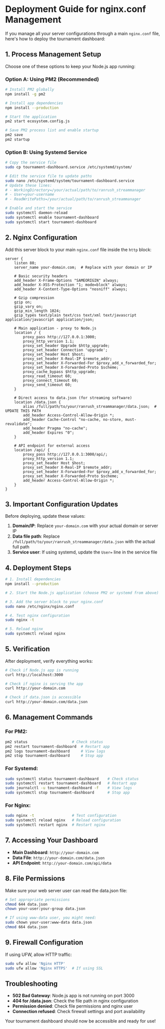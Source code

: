 # Deployment Guide for nginx.conf Management

If you manage all your server configurations through a main `nginx.conf` file, here's how to deploy the tournament dashboard:

## 1. Process Management Setup

Choose one of these options to keep your Node.js app running:

### Option A: Using PM2 (Recommended)
```bash
# Install PM2 globally
npm install -g pm2

# Install app dependencies
npm install --production

# Start the application
pm2 start ecosystem.config.js

# Save PM2 process list and enable startup
pm2 save
pm2 startup
```

### Option B: Using Systemd Service
```bash
# Copy the service file
sudo cp tournament-dashboard.service /etc/systemd/system/

# Edit the service file to update paths
sudo nano /etc/systemd/system/tournament-dashboard.service
# Update these lines:
# - WorkingDirectory=/your/actual/path/to/ranrush_streammanager
# - User=your-username
# - ReadWritePaths=/your/actual/path/to/ranrush_streammanager

# Enable and start the service
sudo systemctl daemon-reload
sudo systemctl enable tournament-dashboard
sudo systemctl start tournament-dashboard
```

## 2. Nginx Configuration

Add this server block to your main `nginx.conf` file inside the `http` block:

```nginx
server {
    listen 80;
    server_name your-domain.com;  # Replace with your domain or IP
    
    # Basic security headers
    add_header X-Frame-Options "SAMEORIGIN" always;
    add_header X-XSS-Protection "1; mode=block" always;
    add_header X-Content-Type-Options "nosniff" always;
    
    # Gzip compression
    gzip on;
    gzip_vary on;
    gzip_min_length 1024;
    gzip_types text/plain text/css text/xml text/javascript application/javascript application/json;
    
    # Main application - proxy to Node.js
    location / {
        proxy_pass http://127.0.0.1:3000;
        proxy_http_version 1.1;
        proxy_set_header Upgrade $http_upgrade;
        proxy_set_header Connection 'upgrade';
        proxy_set_header Host $host;
        proxy_set_header X-Real-IP $remote_addr;
        proxy_set_header X-Forwarded-For $proxy_add_x_forwarded_for;
        proxy_set_header X-Forwarded-Proto $scheme;
        proxy_cache_bypass $http_upgrade;
        proxy_read_timeout 60;
        proxy_connect_timeout 60;
        proxy_send_timeout 60;
    }
    
    # Direct access to data.json (for streaming software)
    location /data.json {
        alias /full/path/to/your/ranrush_streammanager/data.json;  # UPDATE THIS PATH
        add_header Access-Control-Allow-Origin *;
        add_header Cache-Control "no-cache, no-store, must-revalidate";
        add_header Pragma "no-cache";
        add_header Expires "0";
    }
    
    # API endpoint for external access
    location /api/ {
        proxy_pass http://127.0.0.1:3000/api/;
        proxy_http_version 1.1;
        proxy_set_header Host $host;
        proxy_set_header X-Real-IP $remote_addr;
        proxy_set_header X-Forwarded-For $proxy_add_x_forwarded_for;
        proxy_set_header X-Forwarded-Proto $scheme;
        add_header Access-Control-Allow-Origin *;
    }
}
```

## 3. Important Configuration Updates

Before deploying, update these values:

1. **Domain/IP**: Replace `your-domain.com` with your actual domain or server IP
2. **Data file path**: Replace `/full/path/to/your/ranrush_streammanager/data.json` with the actual full path
3. **Service user**: If using systemd, update the `User=` line in the service file

## 4. Deployment Steps

```bash
# 1. Install dependencies
npm install --production

# 2. Start the Node.js application (choose PM2 or systemd from above)

# 3. Add the server block to your nginx.conf
sudo nano /etc/nginx/nginx.conf

# 4. Test nginx configuration
sudo nginx -t

# 5. Reload nginx
sudo systemctl reload nginx
```

## 5. Verification

After deployment, verify everything works:

```bash
# Check if Node.js app is running
curl http://localhost:3000

# Check if nginx is serving the app
curl http://your-domain.com

# Check if data.json is accessible
curl http://your-domain.com/data.json
```

## 6. Management Commands

### For PM2:
```bash
pm2 status                    # Check status
pm2 restart tournament-dashboard  # Restart app
pm2 logs tournament-dashboard     # View logs
pm2 stop tournament-dashboard     # Stop app
```

### For Systemd:
```bash
sudo systemctl status tournament-dashboard    # Check status
sudo systemctl restart tournament-dashboard   # Restart app
sudo journalctl -u tournament-dashboard -f    # View logs
sudo systemctl stop tournament-dashboard      # Stop app
```

### For Nginx:
```bash
sudo nginx -t                 # Test configuration
sudo systemctl reload nginx   # Reload configuration
sudo systemctl restart nginx  # Restart nginx
```

## 7. Accessing Your Dashboard

- **Main Dashboard**: `http://your-domain.com`
- **Data File**: `http://your-domain.com/data.json`
- **API Endpoint**: `http://your-domain.com/api/data`

## 8. File Permissions

Make sure your web server user can read the data.json file:

```bash
# Set appropriate permissions
chmod 644 data.json
chown your-user:your-group data.json

# If using www-data user, you might need:
sudo chown your-user:www-data data.json
chmod 664 data.json
```

## 9. Firewall Configuration

If using UFW, allow HTTP traffic:

```bash
sudo ufw allow 'Nginx HTTP'
sudo ufw allow 'Nginx HTTPS'  # If using SSL
```

## Troubleshooting

- **502 Bad Gateway**: Node.js app is not running on port 3000
- **404 for /data.json**: Check the file path in nginx configuration
- **Permission denied**: Check file permissions and nginx user
- **Connection refused**: Check firewall settings and port availability

Your tournament dashboard should now be accessible and ready for use!